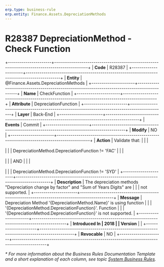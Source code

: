 ```yaml
---
erp.type: business-rule
erp.entity: Finance.Assets.DepreciationMethods
---
```


# R28387 DepreciationMethod - Check Function
+----------------------+-----------------------------------------------------------------------------------------------+
| **Code**             | R28387                                                                                        |
+----------------------+-----------------------------------------------------------------------------------------------+
| **Entity**           | @Finance.Assets.DepreciationMethods                                                           |
+----------------------+-----------------------------------------------------------------------------------------------+
| **Name**             | CheckFunction                                                                                 |
+----------------------+-----------------------------------------------------------------------------------------------+
| **Attribute**        | DepreciationFunction                                                                          |
+----------------------+-----------------------------------------------------------------------------------------------+
| **Layer**            | Back-End                                                                                      |
+----------------------+-----------------------------------------------------------------------------------------------+
| **Events**           | Commit                                                                                        |
+----------------------+-----------------------------------------------------------------------------------------------+
| **Modify**           | NO                                                                                            |
+----------------------+-----------------------------------------------------------------------------------------------+
| **Action**           | Validate that:                                                                                |
|                      | <br/><br/>                                                                                    |
|                      | DepreciationMethod.DepreciationFunction != \'FAC\'                                            |
|                      | <br/><br/>                                                                                    |
|                      | AND                                                                                           |
|                      | <br/><br/>                                                                                    |
|                      | DepreciationMethod.DepreciationFunction != \'SYD\'                                            |
+----------------------+-----------------------------------------------------------------------------------------------+
| **Description**      | The depreciation methods \"Depreciation change by factor\" and \"Sum of Years Digits\" are    |
|                      | not supported.                                                                                |
+----------------------+-----------------------------------------------------------------------------------------------+
| **Message**          | Depreciation Method \'{DepreciationMethod.Name}\' is using function                           |
|                      | \'{DepreciationMethod.DepreciationFunction}\'. Function                                       |
|                      | \'{DepreciationMethod.DepreciationFunction}\' is not supported.                               |
+----------------------+-----------------------------------------------------------------------------------------------+
| **Introduced In      | 2018                                                                                          |
| Version**            |                                                                                               |
+----------------------+-----------------------------------------------------------------------------------------------+
| **Revocable**        | NO                                                                                            |
+----------------------+-----------------------------------------------------------------------------------------------+

*\* For more information about the Business Rules Documentation Template and a short explanation of each column, see
topic [System Business Rules](../templates/template-description-system-business-rules.md).*

